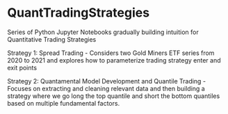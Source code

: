 # QuantTradingStrategies
Series of Python Jupyter Notebooks gradually building intuition for Quantitative Trading Strategies

Strategy 1: Spread Trading - Considers two Gold Miners ETF series from 2020 to 2021 and explores how to parameterize trading strategy enter and exit points

Strategy 2: Quantamental Model Development and Quantile Trading - Focuses on extracting and cleaning relevant data and then building a strategy where we go long the top quantile and short the bottom quantiles based on multiple fundamental factors. 
